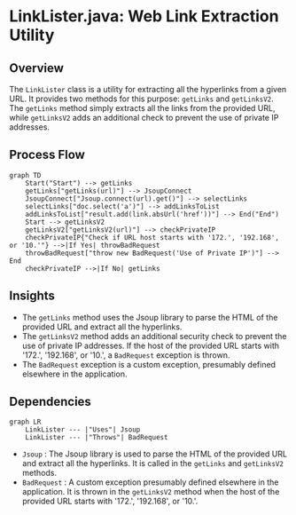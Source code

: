 # LinkLister.java: Web Link Extraction Utility

## Overview
The `LinkLister` class is a utility for extracting all the hyperlinks from a given URL. It provides two methods for this purpose: `getLinks` and `getLinksV2`. The `getLinks` method simply extracts all the links from the provided URL, while `getLinksV2` adds an additional check to prevent the use of private IP addresses.

## Process Flow

```mermaid
graph TD
    Start("Start") --> getLinks
    getLinks["getLinks(url)"] --> JsoupConnect
    JsoupConnect["Jsoup.connect(url).get()"] --> selectLinks
    selectLinks["doc.select('a')"] --> addLinksToList
    addLinksToList["result.add(link.absUrl('href'))"] --> End("End")
    Start --> getLinksV2
    getLinksV2["getLinksV2(url)"] --> checkPrivateIP
    checkPrivateIP{"Check if URL host starts with '172.', '192.168', or '10.'"} -->|If Yes| throwBadRequest
    throwBadRequest["throw new BadRequest('Use of Private IP')"] --> End
    checkPrivateIP -->|If No| getLinks
```

## Insights
- The `getLinks` method uses the Jsoup library to parse the HTML of the provided URL and extract all the hyperlinks.
- The `getLinksV2` method adds an additional security check to prevent the use of private IP addresses. If the host of the provided URL starts with '172.', '192.168', or '10.', a `BadRequest` exception is thrown.
- The `BadRequest` exception is a custom exception, presumably defined elsewhere in the application.

## Dependencies

```mermaid
graph LR
    LinkLister --- |"Uses"| Jsoup
    LinkLister --- |"Throws"| BadRequest
```

- `Jsoup` : The Jsoup library is used to parse the HTML of the provided URL and extract all the hyperlinks. It is called in the `getLinks` and `getLinksV2` methods.
- `BadRequest` : A custom exception presumably defined elsewhere in the application. It is thrown in the `getLinksV2` method when the host of the provided URL starts with '172.', '192.168', or '10.'.

